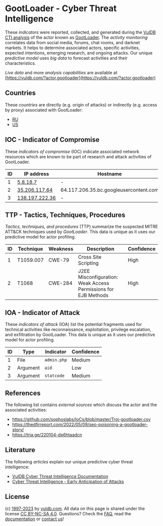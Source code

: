 # GootLoader - Cyber Threat Intelligence

These _indicators_ were reported, collected, and generated during the [VulDB CTI analysis](https://vuldb.com/?kb.cti) of the actor known as [GootLoader](https://vuldb.com/?actor.gootloader). The _activity monitoring_ correlates data from social media, forums, chat rooms, and darknet markets. It helps to determine associated actors, specific activities, expected intentions, emerging research, and ongoing attacks. Our unique _predictive model_ uses _big data_ to forecast activities and their characteristics.

_Live data_ and more _analysis capabilities_ are available at [https://vuldb.com/?actor.gootloader](https://vuldb.com/?actor.gootloader)

## Countries

These _countries_ are directly (e.g. origin of attacks) or indirectly (e.g. access by proxy) associated with GootLoader:

* [RU](https://vuldb.com/?country.ru)
* [US](https://vuldb.com/?country.us)

## IOC - Indicator of Compromise

These _indicators of compromise_ (IOC) indicate associated network resources which are known to be part of research and attack activities of GootLoader.

ID | IP address | Hostname | Campaign | Confidence
-- | ---------- | -------- | -------- | ----------
1 | [5.8.18.7](https://vuldb.com/?ip.5.8.18.7) | - | - | High
2 | [35.206.117.64](https://vuldb.com/?ip.35.206.117.64) | 64.117.206.35.bc.googleusercontent.com | - | Medium
3 | [138.197.222.36](https://vuldb.com/?ip.138.197.222.36) | - | - | High

## TTP - Tactics, Techniques, Procedures

_Tactics, techniques, and procedures_ (TTP) summarize the suspected MITRE ATT&CK techniques used by _GootLoader_. This data is unique as it uses our predictive model for actor profiling.

ID | Technique | Weakness | Description | Confidence
-- | --------- | -------- | ----------- | ----------
1 | T1059.007 | CWE-79 | Cross Site Scripting | High
2 | T1068 | CWE-284 | J2EE Misconfiguration: Weak Access Permissions for EJB Methods | High

## IOA - Indicator of Attack

These _indicators of attack_ (IOA) list the potential fragments used for technical activities like reconnaissance, exploitation, privilege escalation, and exfiltration by GootLoader. This data is unique as it uses our predictive model for actor profiling.

ID | Type | Indicator | Confidence
-- | ---- | --------- | ----------
1 | File | `admin.php` | Medium
2 | Argument | `aid` | Low
3 | Argument | `statcode` | Medium

## References

The following list contains _external sources_ which discuss the actor and the associated activities:

* https://github.com/sophoslabs/IoCs/blob/master/Troj-gootloader.csv
* https://thedfirreport.com/2022/05/09/seo-poisoning-a-gootloader-story/
* https://tria.ge/220104-dp6htaadcn

## Literature

The following _articles_ explain our unique predictive cyber threat intelligence:

* [VulDB Cyber Threat Intelligence Documentation](https://vuldb.com/?kb.cti)
* [Cyber Threat Intelligence - Early Anticipation of Attacks](https://www.scip.ch/en/?labs.20201022)

## License

(c) [1997-2023](https://vuldb.com/?kb.changelog) by [vuldb.com](https://vuldb.com/?kb.about). All data on this page is shared under the license [CC BY-NC-SA 4.0](https://creativecommons.org/licenses/by-nc-sa/4.0/). Questions? Check the [FAQ](https://vuldb.com/?kb.faq), read the [documentation](https://vuldb.com/?kb) or [contact us](https://vuldb.com/?contact)!
